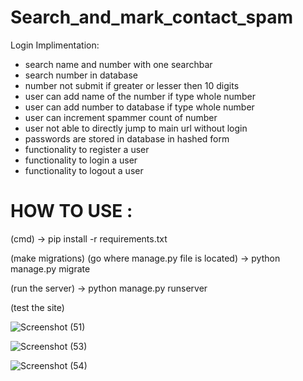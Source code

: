 # Search_and_mark_contact_spam

Login Implimentation: 
- search name and number with one searchbar
- search number in database 
- number not submit if greater or lesser then 10 digits
- user can add name of the number if type whole number 
- user can add number to database if type whole number 
- user can increment spammer count of number
- user not able to directly jump to main url without login 
- passwords are stored in database in hashed form
- functionality to register a user
- functionality to login a user
- functionality to logout a user

# HOW TO USE :
(cmd)
-> pip install -r requirements.txt

(make migrations)
(go where manage.py file is located)
-> python manage.py migrate

(run the server)
-> python manage.py runserver

(test the site)

![Screenshot (51)](https://github.com/blackshadow369/Search_and_mark_contact_spam/assets/53210438/3168de0c-8f33-4b51-9498-e1f22d5f5b2f)

![Screenshot (53)](https://github.com/blackshadow369/Search_and_mark_contact_spam/assets/53210438/860eacea-de6c-4339-b910-36371f08711f)

![Screenshot (54)](https://github.com/blackshadow369/Search_and_mark_contact_spam/assets/53210438/a01b58ab-6911-41c2-b384-afe7cbc127b1)


